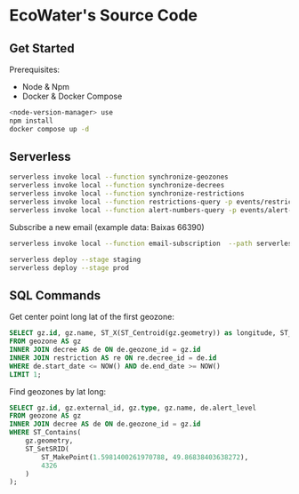# EcoWater's Source Code

## Get Started

Prerequisites:
- Node & Npm
- Docker & Docker Compose

```bash
<node-version-manager> use
npm install
docker compose up -d
```

## Serverless

```bash
serverless invoke local --function synchronize-geozones
serverless invoke local --function synchronize-decrees
serverless invoke local --function synchronize-restrictions
serverless invoke local --function restrictions-query -p events/restriction-query.json
serverless invoke local --function alert-numbers-query -p events/alert-numbers-query.json
```

Subscribe a new email (example data: Baixas 66390)
```bash
serverless invoke local --function email-subscription  --path serverless-data/email-subscription.json
```

```bash
serverless deploy --stage staging
serverless deploy --stage prod
```

## SQL Commands

Get center point long lat of the first geozone:
```sql
SELECT gz.id, gz.name, ST_X(ST_Centroid(gz.geometry)) as longitude, ST_Y(ST_Centroid(gz.geometry)) as latitude, de.alert_level, re.user_individual
FROM geozone AS gz
INNER JOIN decree AS de ON de.geozone_id = gz.id
INNER JOIN restriction AS re ON re.decree_id = de.id
WHERE de.start_date <= NOW() AND de.end_date >= NOW()
LIMIT 1;
```

Find geozones by lat long:
```sql
SELECT gz.id, gz.external_id, gz.type, gz.name, de.alert_level
FROM geozone AS gz
INNER JOIN decree AS de ON de.geozone_id = gz.id
WHERE ST_Contains(
    gz.geometry,
    ST_SetSRID(
        ST_MakePoint(1.5981400261970788, 49.86838403638272),
        4326
    )
);
```
